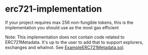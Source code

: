 # erc721-implementation
If your project requires max 256 non-fungible tokens, this is the implementation you should use as the most gas efficient

Note: This implementation does not contain code related to ERC721Metadata.
It's up to the user to add that to support explorers, exchanges and whatnot.
See [ExampleERC721Metadata.sol](https://github.com/mg6maciej/erc721-implementation/blob/master/test/ExampleERC721Metadata.sol).
